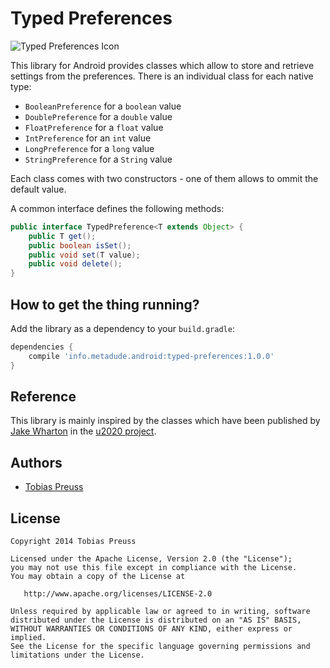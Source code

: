 # Typed Preferences

![Typed Preferences Icon](https://raw.github.com/johnjohndoe/TypedPreferences/master/gfx/typedpreferences-icon.png "Typed Preferences Icon")

This library for Android provides classes which allow to store
and retrieve settings from the preferences. There is an individual
class for each native type:

* `BooleanPreference` for a `boolean` value
* `DoublePreference` for a `double` value
* `FloatPreference` for a `float` value
* `IntPreference` for an `int` value
* `LongPreference` for a `long` value
* `StringPreference` for a `String` value

Each class comes with two constructors - one of them allows to ommit
the default value.

A common interface defines the following methods:

```java
public interface TypedPreference<T extends Object> {
    public T get();
    public boolean isSet();
    public void set(T value);
    public void delete();
}
```

## How to get the thing running?

Add the library as a dependency to your `build.gradle`:

```groovy
dependencies {
    compile 'info.metadude.android:typed-preferences:1.0.0'
}
```

## Reference

This library is mainly inspired by the classes which have been published
by [Jake Wharton][jake-wharton] in the [u2020 project][prefs-classes].


## Authors

* [Tobias Preuss][tobias-preuss]


## License

    Copyright 2014 Tobias Preuss

    Licensed under the Apache License, Version 2.0 (the "License");
    you may not use this file except in compliance with the License.
    You may obtain a copy of the License at

       http://www.apache.org/licenses/LICENSE-2.0

    Unless required by applicable law or agreed to in writing, software
    distributed under the License is distributed on an "AS IS" BASIS,
    WITHOUT WARRANTIES OR CONDITIONS OF ANY KIND, either express or implied.
    See the License for the specific language governing permissions and
    limitations under the License.




[jake-wharton]: https://github.com/JakeWharton
[prefs-classes]: https://github.com/JakeWharton/u2020/commit/094d2146497997cd1f6779a9b5c3c7ce239b5435#diff-b28e0ef294012bd151c143531648c477
[tobias-preuss]: https://github.com/johnjohndoe
